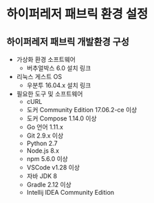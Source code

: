 # 하이퍼레저 패브릭 환경 설정
## 하이퍼레저 패브릭 개발환경 구성
- 가상화 환경 소프트웨어
  - 버추얼박스 6.0 <a herf="https://www.virtualbox.org/">설치 링크</a>
- 리눅스 게스트 OS
  - 우분투 16.04.x <a herf="https://releases.ubuntu.com/16.04/">설치 링크</a>
- 필요한 도구 및 소프트웨어
  - cURL
  - 도커 Community Edition 17.06.2-ce 이상
  - 도커 Compose 1.14.0 이상
  - Go 언어 1.11.x
  - Git 2.9.x 이상
  - Python 2.7
  - Node.js 8.x
  - npm 5.6.0 이상
  - VSCode v1.28 이상
  - 자바 JDK 8 
  - Gradle 2.12 이상
  - Intellij IDEA Community Edition
